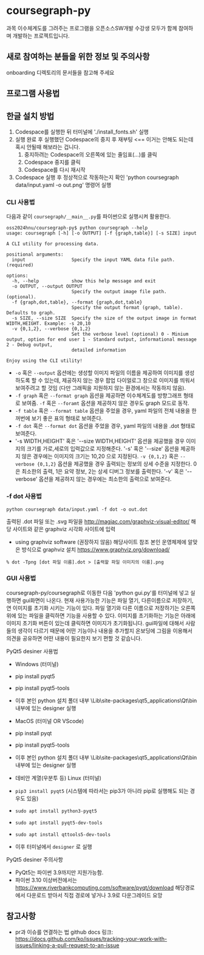 # coursegraph-py
과목 이수체계도를 그려주는 프로그램을 오픈소스SW개발 수강생 모두가 함께 참여하며 개발하는 프로젝트입니다.

## 새로 참여하는 분들을 위한 정보 및 주의사항
onboarding 디렉토리의 문서들을 참고해 주세요

## 프로그램 사용법

## 한글 설치 방법
1. Codespace를 실행한 뒤 터미널에 './install_fonts.sh' 실행
2. 실행 완료 후 실행했던 Codespace의 중지 후 재부팅 <== 이거는 안해도 되는데 혹시 안될때 해보라는 겁니다.
   1) 중지하려는 Codespace의 오른쪽에 있는 줄임표(...)를 클릭
   2) Codespace 중지를 클릭
   3) Codespace를 다시 재시작
3. Codespace 실행 후 정상적으로 작동하는지 확인
    'python coursegraph data/input.yaml -o out.png' 명령어 실행

### CLI 사용법
다음과 같이 `coursegraph/__main__.py`를 파이썬으로 실행시켜 활용한다.
```
oss2024hnu/coursegraph-py$ python coursegraph --help
usage: coursegraph [-h] [-o OUTPUT] [-f {graph,table}] [-s SIZE] input

A CLI utility for processing data.

positional arguments:
  input                 Specify the input YAML data file path. (required)

options:
  -h, --help            show this help message and exit
  -o OUTPUT, --output OUTPUT
                        Specify the output image file path. (optional).
  -f {graph,dot,table}, --format {graph,dot,table}
                        Specify the output format (graph, table). Defaults to graph.
  -s SIZE, --size SIZE  Specify the size of the output image in format WIDTH,HEIGHT. Example: -s 20,10
  -v {0,1,2}, --verbose {0,1,2}
                        Set the verbose level (optional) 0 - Minium output, option for end user 1 - Standard output, informational message 2 - Debug output,   
                        detailed information

Enjoy using the CLI utility!
```
- `-o` 혹은 `--output` 옵션에는 생성할 이미지 파일의 이름을 제공하여 이미지를 생성하도록 할 수 있는데, 제공하지 않는 경우 팝업 다이얼로그 창으로 이미지를 띄워서 보여주려고 할 것임 (다만 그래픽을 지원하지 않는 환경에서는 작동하지 않음).
- `-f graph` 혹은 `--format graph` 옵션을 제공하면 이수체계도를 방향그래프 형태로 보여줌.
  `-f` 혹은 `--foramt` 옵션을 제공하지 않은 경우도 graph 모드로 동작.
- `-f table` 혹은 `--format table` 옵션을 주었을 경우, yaml 파일의 전체 내용을 한꺼번에 보기 좋은 표의 형태로 보여준다.
- `-f dot` 혹은 `--format dot` 옵션을 주었을 경우, yaml 파일의 내용을 .dot 형태로 보여준다.
- '-s WIDTH,HEIGHT' 혹은 '--size WIDTH,HEIGHT' 옵션을 제공했을 경우 이미지의 크기를 가로,세로의 입력값으로 지정해준다.
  '-s' 혹은 '--size' 옵션을 제공하지 않은 경우에는 이미지의 크기는 10,20 으로 지정된다. 
  `-v {0,1,2}` 혹은 `--verbose {0,1,2}` 옵션을 제공했을 경우 출력되는 정보의 상세 수준을 지정한다. 0은 최소한의 출력, 1은 요약 정보, 2는 상세 디버그 정보를 출력한다.
  '-v' 혹은 '--verbose' 옵션을 제공하지 않는 경우에는 최소한의 출력으로 보여준다.

### -f dot 사용법
```
python coursegraph data/input.yaml -f dot -o out.dot
```
출력된 .dot 파일 또는 .svg 파일을 
http://magjac.com/graphviz-visual-editor/
해당 사이트와 같은 graphviz 시각화 사이트에 입력

- using graphviz software (권장하지 않음)
해당사이트 참조 본인 운영체제에 알맞은 방식으로 graphviz 설치
https://www.graphviz.org/download/ 

```
% dot -Tpng [dot 파일 이름].dot > [출력할 파일 이미지의 이름].png
```
### GUI 사용법
coursegraph-py/coursegraph로 이동한 다음 'python gui.py'를 터미널에 넣고 실행하면 gui화면이 나온다.
현재 사용가능한 기능은 파일 열기, 다른이름으로 저장하기, 연 이미지를 초기화 시키는 기능이 있다.
파일 열기와 다른 이름으로 저장하기는 오른쪽위에 있는 파일을 클릭하면 기능을 사용할 수 있다.
이미지를 초기화하는 기능은 아래에 이미지 초기화 버튼이 있는데 클릭하면 이미지가 초기화됩니다.
gui파일에 대해서 사람들의 생각이 다르기 때문에 어떤 기능이나 내용을 추가할지 온보딩에 그림을 이용해서 의견을 공유하면 어떤 내용이 필요한지 보기 편할 것 같습니다.

PyQt5 desiner 사용법

-  Windows (터미널)
- pip install pyqt5
- pip install pyqt5-tools
- 이후 본인 python 설치 폴더 내부 \Lib\site-packages\qt5_applications\Qt\bin 내부에 있는 designer 실행

- MacOS (터미널 OR VScode)
- pip install pyqt
- pip install pyqt5-tools
- 이후 본인 python 설치 폴더 내부 \Lib\site-packages\qt5_applications\Qt\bin 내부에 있는 designer 실행

- 데비안 계열(우분투 등) Linux (터미널)
- `pip3 install pyqt5`  (시스템에 따라서는 pip3가 아니라 pip로 실행해도 되는 경우도 있음)
- `sudo apt install python3-pyqt5`
- `sudo apt install pyqt5-dev-tools`
- `sudo apt install qttools5-dev-tools`
- 이후 터미널에서 `designer` 로 실행

PyQt5 desiner 주의사항
- PyQt5는 파이썬 3.9까지만 지원가능함.
- 파이썬 3.10 이상버전에서는 https://www.riverbankcomputing.com/software/pyqt/download 해당경로에서 다운로드 받아서 직접 경로에 넣거나 3.9로 다운그레이드 요망



## 참고사항
- pr과 이슈를 연결하는 법 github docs 링크: https://docs.github.com/ko/issues/tracking-your-work-with-issues/linking-a-pull-request-to-an-issue
